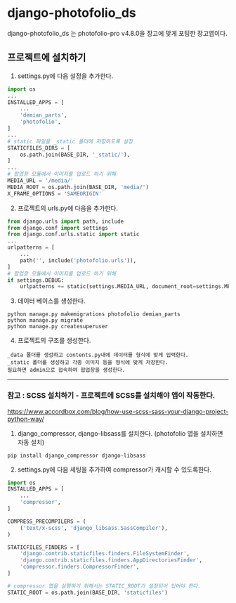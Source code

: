 # django-photofolio_ds

django-photofolio_ds 는 photofolio-pro v4.8.0을 장고에 맞게 포팅한 장고앱이다.

## 프로젝트에 설치하기
1. settings.py에 다음 설정을 추가한다.
```python
import os
...
INSTALLED_APPS = [
    ...
    'demian_parts',
    'photofolio',
]
...
# static 파일을 _static 폴더에 저장하도록 설정
STATICFILES_DIRS = [
    os.path.join(BASE_DIR, '_static/'),
]
...
# 팝업창 모듈에서 이미지를 업로드 하기 위해
MEDIA_URL = '/media/'
MEDIA_ROOT = os.path.join(BASE_DIR, 'media/')
X_FRAME_OPTIONS = 'SAMEORIGIN'
```

2. 프로젝트의 urls.py에 다음을 추가한다.
```python
from django.urls import path, include
from django.conf import settings
from django.conf.urls.static import static
...
urlpatterns = [
    ...
    path('', include('photofolio.urls')),
]
# 팝업창 모듈에서 이미지를 업로드 하기 위해
if settings.DEBUG:
    urlpatterns += static(settings.MEDIA_URL, document_root=settings.MEDIA_ROOT)
```

3. 데이터 베이스를 생성한다.
```commandline
python manage.py makemigrations photofolio demian_parts
python manage.py migrate
python manage.py createsuperuser
```

4. 프로젝트의 구조를 생성한다.
```text
_data 폴더를 생성하고 contents.py내에 데이터를 형식에 맞게 입력한다.
_static 폴더를 생성하고 각종 이미지 등을 형식에 맞게 저장한다.
필요하면 admin으로 접속하여 팝업창을 생성한다.
```

***

### 참고 : SCSS 설치하기 - 프로젝트에 SCSS를 설치해야 앱이 작동한다.    
https://www.accordbox.com/blog/how-use-scss-sass-your-django-project-python-way/   
1. django_compressor, django-libsass를 설치한다. (photofolio 앱을 설치하면 자동 설치)
```commandline
pip install django_compressor django-libsass
```

2. settings.py에 다음 세팅을 추가하여 compressor가 캐시할 수 있도록한다.
```python
import os
INSTALLED_APPS = [
    ...
    'compressor',
]

COMPRESS_PRECOMPILERS = (
    ('text/x-scss', 'django_libsass.SassCompiler'),
)

STATICFILES_FINDERS = [
    'django.contrib.staticfiles.finders.FileSystemFinder',
    'django.contrib.staticfiles.finders.AppDirectoriesFinder',
    'compressor.finders.CompressorFinder',
]

# compressor 앱을 실행하기 위해서는 STATIC_ROOT가 설정되어 있어야 한다.
STATIC_ROOT = os.path.join(BASE_DIR, 'staticfiles')
```

